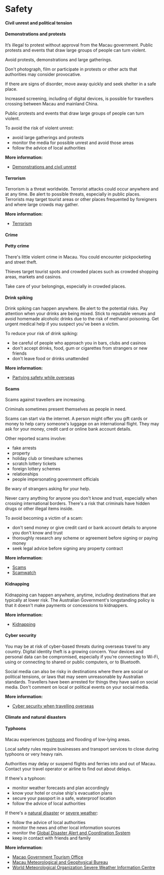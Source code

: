 # Safety

#### Civil unrest and political tension

#### Demonstrations and protests

It’s illegal to protest without approval from the Macau government. Public protests and events that draw large groups of people can turn violent.

Avoid protests, demonstrations and large gatherings.

Don't photograph, film or participate in protests or other acts that authorities may consider provocative.

If there are signs of disorder, move away quickly and seek shelter in a safe place.

Increased screening, including of digital devices, is possible for travellers crossing between Macau and mainland China.

Public protests and events that draw large groups of people can turn violent.

To avoid the risk of violent unrest:

* avoid large gatherings and protests
* monitor the media for possible unrest and avoid those areas
* follow the advice of local authorities

**More information:**

* [Demonstrations and civil unrest](/before-you-go/safety/protests-civil-unrest "Protests and civil unrest")

#### Terrorism

Terrorism is a threat worldwide. Terrorist attacks could occur anywhere and at any time. Be alert to possible threats, especially in public places. Terrorists may target tourist areas or other places frequented by foreigners and where large crowds may gather.

**More information:**

* [Terrorism](/before-you-go/safety/terrorism "Terrorism")

#### Crime

#### Petty crime

There's little violent crime in Macau. You could encounter pickpocketing and street theft.  
  
Thieves target tourist spots and crowded places such as crowded shopping areas, markets and casinos.  
  
Take care of your belongings, especially in crowded places.

#### Drink spiking

Drink spiking can happen anywhere. Be alert to the potential risks. Pay attention when your drinks are being mixed. Stick to reputable venues and avoid homemade alcoholic drinks due to the risk of methanol poisoning. Get urgent medical help if you suspect you've been a victim.

To reduce your risk of drink spiking:

* be careful of people who approach you in bars, clubs and casinos
* don't accept drinks, food, gum or cigarettes from strangers or new friends
* don't leave food or drinks unattended

**More information:**

* [Partying safety while overseas](/node/365)

#### Scams

Scams against travellers are increasing.

Criminals sometimes present themselves as people in need.

Scams can start via the internet. A person might offer you gift cards or money to help carry someone's luggage on an international flight. They may ask for your money, credit card or online bank account details.

Other reported scams involve:

* fake arrests
* property
* holiday club or timeshare schemes
* scratch lottery tickets
* foreign lottery schemes
* relationships
* people impersonating government officials

Be wary of strangers asking for your help.

Never carry anything for anyone you don't know and trust, especially when crossing international borders. There's a risk that criminals have hidden drugs or other illegal items inside.

To avoid becoming a victim of a scam:

* don't send money or give credit card or bank account details to anyone you don't know and trust
* thoroughly research any scheme or agreement before signing or paying money
* seek legal advice before signing any property contract

**More information:**

* [Scams](https://www.smartraveller.gov.au/before-you-go/safety/scams)
* [Scamwatch](https://www.smartraveller.gov.au/before-you-go/safety/scams)

#### Kidnapping

Kidnapping can happen anywhere, anytime, including destinations that are typically at lower risk. The Australian Government's longstanding policy is that it doesn't make payments or concessions to kidnappers.

**More information:**

* [Kidnapping](/before-you-go/safety/kidnapping "Reducing the risk of kidnapping")

#### Cyber security

You may be at risk of cyber-based threats during overseas travel to any country. Digital identity theft is a growing concern. Your devices and personal data can be compromised, especially if you’re connecting to Wi-Fi, using or connecting to shared or public computers, or to Bluetooth.

Social media can also be risky in destinations where there are social or political tensions, or laws that may seem unreasonable by Australian standards. Travellers have been arrested for things they have said on social media. Don't comment on local or political events on your social media.

**More information:**

* [Cyber security when travelling overseas](https://www.smartraveller.gov.au/before-you-go/staying-safe/cyber-security)

#### Climate and natural disasters

#### Typhoons

Macau experiences [typhoons](/while-youre-away/crisis-or-emergency/severe-weather-incident "There's a severe weather incident") and flooding of low-lying areas.

Local safety rules require businesses and transport services to close during typhoons or very heavy rain.  
  
Authorities may delay or suspend flights and ferries into and out of Macau. Contact your travel operator or airline to find out about delays.

If there's a typhoon:

* monitor weather forecasts and plan accordingly
* know your hotel or cruise ship's evacuation plans
* secure your passport in a safe, waterproof location
* follow the advice of local authorities

If there's a [natural disaster](https://www.smartraveller.gov.au/node/346) or [severe weather](https://www.smartraveller.gov.au/before-you-go/safety/severe-weather):

* follow the advice of local authorities
* monitor the news and other local information sources
* monitor the [Global Disaster Alert and Coordination System](http://gdacs.org/)
* keep in contact with friends and family

**More information:**

* [Macao Government Tourism Office](https://www.macaotourism.gov.mo/en/travelessential/useful-info/what-you-need-to-know-about-typhoon-season)
* [Macau Meteorological and Geophysical Bureau](https://www.smg.gov.mo/en)
* [World Meteorological Organization Severe Weather Information Centre](https://severeweather.wmo.int/)